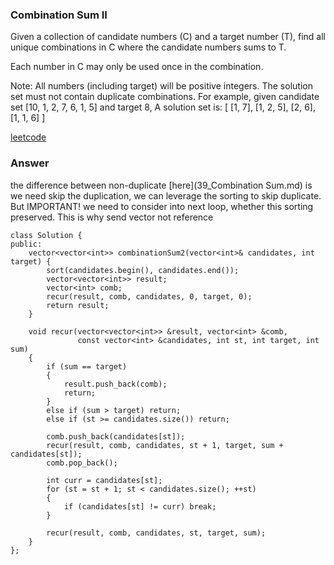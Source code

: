 ### Combination Sum II
Given a collection of candidate numbers (C) and a target number (T), find all unique combinations in C where the candidate numbers sums to T.

Each number in C may only be used once in the combination.

Note:
All numbers (including target) will be positive integers.
The solution set must not contain duplicate combinations.
For example, given candidate set [10, 1, 2, 7, 6, 1, 5] and target 8, 
A solution set is: 
[
  [1, 7],
  [1, 2, 5],
  [2, 6],
  [1, 1, 6]
]

[leetcode]()

### Answer 
the difference between non-duplicate [here](39_Combination Sum.md) is we need skip the duplication, we can leverage the sorting to skip duplicate. But IMPORTANT! we need to consider into next loop, whether this sorting preserved. This is why send vector not reference

	class Solution {
	public:
	    vector<vector<int>> combinationSum2(vector<int>& candidates, int target) {
	        sort(candidates.begin(), candidates.end());
	        vector<vector<int>> result;
	        vector<int> comb;
	        recur(result, comb, candidates, 0, target, 0);
	        return result;
	    }
	    
	    void recur(vector<vector<int>> &result, vector<int> &comb, 
	               const vector<int> &candidates, int st, int target, int sum)
	    {
	        if (sum == target)
	        {
	            result.push_back(comb);
	            return;
	        }
	        else if (sum > target) return;
	        else if (st >= candidates.size()) return;
	        
	        comb.push_back(candidates[st]);
	        recur(result, comb, candidates, st + 1, target, sum + candidates[st]);
	        comb.pop_back();
	        
	        int curr = candidates[st];
	        for (st = st + 1; st < candidates.size(); ++st)
	        {
	            if (candidates[st] != curr) break;
	        }
	        
	        recur(result, comb, candidates, st, target, sum);
	    }
	};